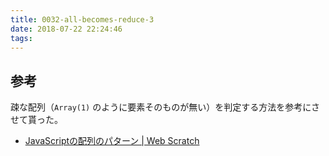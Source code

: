 ```yaml
---
title: 0032-all-becomes-reduce-3
date: 2018-07-22 22:24:46
tags:
---
```


<!-- more -->

## 参考

疎な配列（`Array(1)` のように要素そのものが無い）を判定する方法を参考にさせて貰った。

- [JavaScriptの配列のパターン | Web Scratch](https://efcl.info/2016/10/11/array-patterns/)